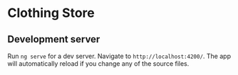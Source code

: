 # Clothing Store

## Development server

Run `ng serve` for a dev server. Navigate to `http://localhost:4200/`. The app will automatically reload if you change any of the source files.

